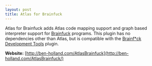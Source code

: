 ```yaml
---
layout: post
title: Atlas for Brainfuck
---
```


Atlas for Brainfuck adds Atlas code mapping support and graph based interpreter support for [Brainfuck](https://en.wikipedia.org/wiki/Brainfuck) programs. This plugin has no dependencies other than Atlas, but is compatible with the [Brainf*ck Development Tools](https://marketplace.eclipse.org/content/brainfck-development-tools) plugin.

**Website:** [http://ben-holland.com/AtlasBrainfuck](http://ben-holland.com/AtlasBrainfuck/)